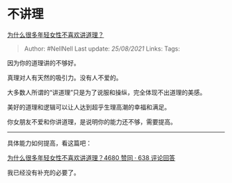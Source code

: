# 不讲理
[为什么很多年轻女性不喜欢讲道理？](https://www.zhihu.com/question/430362880/answer/1580704664)

> Author: #NellNell
Last update: *25/08/2021*
Links:
Tags:

因为你的道理讲的不够好。

真理对人有天然的吸引力。没有人不爱的。

大多数人所谓的“讲道理”只是为了说服和操纵，完全体现不出道理的美感。

美好的道理和逻辑可以让人达到超乎生理高潮的幸福和满足。

你女朋友不爱和你讲道理，是说明你的能力还不够，需要提高。

---

具体能力如何提高，看这篇吧：

[为什么很多年轻女性不喜欢讲道理？4680 赞同 · 638 评论回答](https://www.zhihu.com/question/430362880/answer/1583182664)

我已经没有补充的必要了。

